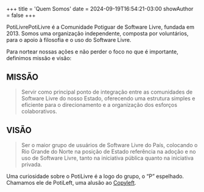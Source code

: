 +++
title = 'Quem Somos'
date = 2024-09-19T16:54:21-03:00
showAuthor = false
+++

PotiLivrePotiLivre é a Comunidade Potiguar de Software Livre, fundada em 2013. Somos uma organização independente, composta por voluntários, para o apoio à filosofia e o uso do Software Livre.

Para nortear nossas ações e não perder o foco no que é importante, definimos missão e visão:

## MISSÃO

> Servir como principal ponto de integração entre as comunidades de Software Livre do nosso Estado, oferecendo uma estrutura simples e eficiente para o direcionamento e a organização dos esforços colaborativos.

 

## VISÃO

> Ser o maior grupo de usuários de Software Livre do País, colocando o Rio Grande do Norte na posição de Estado referência na adoção e no uso de Software Livre, tanto na iniciativa pública quanto na iniciativa privada.

Uma curiosidade sobre o PotiLivre é a logo do grupo, o “P” espelhado. Chamamos ele de PotiLeft, uma alusão ao [Copyleft](https://pt.wikipedia.org/wiki/Copyleft).
